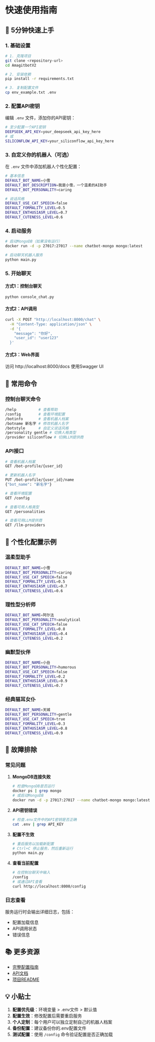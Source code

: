 # 快速使用指南

## 🚀 5分钟快速上手

### 1. 基础设置

```bash
# 1. 克隆项目
git clone <repository-url>
cd AmagitbotV2

# 2. 安装依赖
pip install -r requirements.txt

# 3. 复制配置文件
cp env_example.txt .env
```

### 2. 配置API密钥

编辑 `.env` 文件，添加你的API密钥：

```bash
# 至少配置一个API密钥
DEEPSEEK_API_KEY=your_deepseek_api_key_here
# 或
SILICONFLOW_API_KEY=your_siliconflow_api_key_here
```

### 3. 自定义你的机器人（可选）

在 `.env` 文件中添加机器人个性化配置：

```bash
# 基本信息
DEFAULT_BOT_NAME=小雪
DEFAULT_BOT_DESCRIPTION=我是小雪，一个温柔的AI助手
DEFAULT_BOT_PERSONALITY=caring

# 说话风格
DEFAULT_USE_CAT_SPEECH=false
DEFAULT_FORMALITY_LEVEL=0.5
DEFAULT_ENTHUSIASM_LEVEL=0.7
DEFAULT_CUTENESS_LEVEL=0.6
```

### 4. 启动服务

```bash
# 启动MongoDB（如果没有运行）
docker run -d -p 27017:27017 --name chatbot-mongo mongo:latest

# 启动聊天机器人服务
python main.py
```

### 5. 开始聊天

#### 方式1：控制台聊天

```bash
python console_chat.py
```

#### 方式2：API调用

```bash
curl -X POST "http://localhost:8000/chat" \
  -H "Content-Type: application/json" \
  -d '{
    "message": "你好",
    "user_id": "user123"
  }'
```

#### 方式3：Web界面

访问 http://localhost:8000/docs 使用Swagger UI

## 🎯 常用命令

### 控制台聊天命令

```bash
/help          # 查看帮助
/config        # 查看环境配置
/botinfo       # 查看机器人档案
/botname 新名字 # 修改机器人名字
/botstyle      # 自定义说话风格
/personality gentle # 切换人格类型
/provider siliconflow # 切换LLM提供商
```

### API接口

```bash
# 查看机器人档案
GET /bot-profile/{user_id}

# 更新机器人名字
PUT /bot-profile/{user_id}/name
{"bot_name": "新名字"}

# 查看环境配置
GET /config

# 查看可用人格类型
GET /personalities

# 查看可用LLM提供商
GET /llm-providers
```

## 🎨 个性化配置示例

### 温柔型助手

```bash
DEFAULT_BOT_NAME=小雪
DEFAULT_BOT_PERSONALITY=caring
DEFAULT_USE_CAT_SPEECH=false
DEFAULT_FORMALITY_LEVEL=0.5
DEFAULT_ENTHUSIASM_LEVEL=0.7
DEFAULT_CUTENESS_LEVEL=0.6
```

### 理性型分析师

```bash
DEFAULT_BOT_NAME=阿尔法
DEFAULT_BOT_PERSONALITY=analytical
DEFAULT_USE_CAT_SPEECH=false
DEFAULT_FORMALITY_LEVEL=0.8
DEFAULT_ENTHUSIASM_LEVEL=0.4
DEFAULT_CUTENESS_LEVEL=0.2
```

### 幽默型伙伴

```bash
DEFAULT_BOT_NAME=小丑
DEFAULT_BOT_PERSONALITY=humorous
DEFAULT_USE_CAT_SPEECH=false
DEFAULT_FORMALITY_LEVEL=0.2
DEFAULT_ENTHUSIASM_LEVEL=0.9
DEFAULT_CUTENESS_LEVEL=0.7
```

### 经典猫耳女仆

```bash
DEFAULT_BOT_NAME=天城
DEFAULT_BOT_PERSONALITY=gentle
DEFAULT_USE_CAT_SPEECH=true
DEFAULT_FORMALITY_LEVEL=0.3
DEFAULT_ENTHUSIASM_LEVEL=0.8
DEFAULT_CUTENESS_LEVEL=0.9
```

## 🔧 故障排除

### 常见问题

1. **MongoDB连接失败**
   ```bash
   # 检查MongoDB是否运行
   docker ps | grep mongo
   # 或启动MongoDB
   docker run -d -p 27017:27017 --name chatbot-mongo mongo:latest
   ```

2. **API密钥错误**
   ```bash
   # 检查.env文件中的API密钥是否正确
   cat .env | grep API_KEY
   ```

3. **配置不生效**
   ```bash
   # 重启服务以加载新配置
   # Ctrl+C 停止服务，然后重新运行
   python main.py
   ```

4. **查看当前配置**
   ```bash
   # 在控制台聊天中输入
   /config
   # 或通过API查看
   curl http://localhost:8000/config
   ```

### 日志查看

服务运行时会输出详细日志，包括：
- 配置加载信息
- API调用状态
- 错误信息

## 📚 更多资源

- [完整配置指南](bot_configuration.md)
- [API文档](http://localhost:8000/docs)
- [项目README](../README.md)

## 💡 小贴士

1. **配置优先级**：环境变量 > .env文件 > 默认值
2. **配置生效**：修改配置后需要重启服务
3. **个人定制**：每个用户可以独立定制自己的机器人档案
4. **备份配置**：建议备份你的.env配置文件
5. **测试配置**：使用 `/config` 命令验证配置是否正确加载 